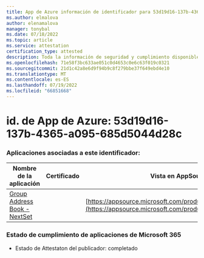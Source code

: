 ```yaml
---
title: App de Azure información de identificador para 53d19d16-137b-4365-a095-685d5044d28c
ms.author: elmalova
author: elenamalova
manager: tonybal
ms.date: 07/18/2022
ms.topic: article
ms.service: attestation
certification_type: attested
description: Toda la información de seguridad y cumplimiento disponible para 53d19d16-137b-4365-a095-685d5044d28c.
ms.openlocfilehash: 71e58f3bc633ae051c0d4653c0e6c63f019c0321
ms.sourcegitcommit: 21d1c42a8e6d9f94b9c8f279bbe37f649ebd4e10
ms.translationtype: MT
ms.contentlocale: es-ES
ms.lasthandoff: 07/19/2022
ms.locfileid: "66851668"
---
```

# <a name="azure-app-id-53d19d16-137b-4365-a095-685d5044d28c"></a>id. de App de Azure: 53d19d16-137b-4365-a095-685d5044d28c


### <a name="apps-associated-with-this-id"></a>Aplicaciones asociadas a este identificador:
| **Nombre de la aplicación** | **Certificado** | **Vista en AppSource** |
|--------------|---------------|-----------------------|
| [Group Address Book - NextSet](../forward/WA200001863.md) |  | [https://appsource.microsoft.com/product/office/WA200001863](https://appsource.microsoft.com/product/office/WA200001863) |

### <a name="microsoft-365-app-compliance-status"></a>Estado de cumplimiento de aplicaciones de Microsoft 365
- Estado de Attestaton del publicador: completado
